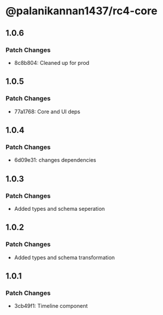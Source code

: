 # @palanikannan1437/rc4-core

## 1.0.6

### Patch Changes

- 8c8b804: Cleaned up for prod

## 1.0.5

### Patch Changes

- 77a1768: Core and UI deps

## 1.0.4

### Patch Changes

- 6d09e31: changes dependencies

## 1.0.3

### Patch Changes

- Added types and schema seperation

## 1.0.2

### Patch Changes

- Added types and schema transformation

## 1.0.1

### Patch Changes

- 3cb49f1: Timeline component
